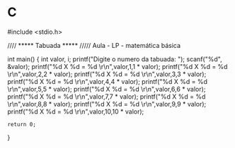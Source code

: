 # C

#include <stdio.h>

//// ***** Tabuada ***** ///// Aula - LP - matemática básica 


int main()
{
	int valor, i;
	printf("Digite o numero da tabuada: ");
	scanf("%d", &valor);
	printf("%d X %d = %d \r\n",valor,1,1 * valor);
	printf("%d X %d = %d \r\n",valor,2,2 * valor);
	printf("%d X %d = %d \r\n",valor,3,3 * valor);
	printf("%d X %d = %d \r\n",valor,4,4 * valor);
	printf("%d X %d = %d \r\n",valor,5,5 * valor);
	printf("%d X %d = %d \r\n",valor,6,6 * valor);
	printf("%d X %d = %d \r\n",valor,7,7 * valor);
	printf("%d X %d = %d \r\n",valor,8,8 * valor);
	printf("%d X %d = %d \r\n",valor,9,9 * valor);
	printf("%d X %d = %d \r\n",valor,10,10 * valor);
	
	return 0;
}

